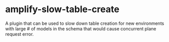 # amplify-slow-table-create
A plugin that can be used to slow down table creation for new environments with large # of models in the schema that would cause concurrent plane request error.
